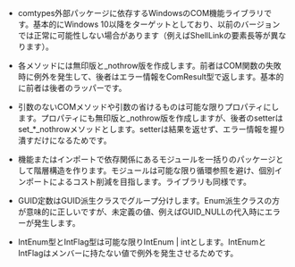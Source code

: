 - comtypes外部パッケージに依存するWindowsのCOM機能ライブラリです。基本的にWindows 10以降をターゲットとしており、以前のバージョンでは正常に可能性しない場合があります（例えばShellLinkの要素長等が異なります）。

- 各メソッドには無印版と_nothrow版を作成します。前者はCOM関数の失敗時に例外を発生して、後者はエラー情報をComResult型で返します。基本的に前者は後者のラッパーです。

- 引数のないCOMメソッドや引数の省けるものは可能な限りプロパティにします。プロパティにも無印版と_nothrow版を作成しますが、後者のsetterはset_*_nothrowメソッドとします。setterは結果を返せず、エラー情報を握り潰すだけになるためです。

- 機能またはインポートで依存関係にあるモジュールを一括りのパッケージとして階層構造を作ります。モジュールは可能な限り循環参照を避け、個別インポートによるコスト削減を目指します。ライブラリも同様です。

- GUID定数はGUID派生クラスでグループ分けします。Enum派生クラスの方が意味的に正しいですが、未定義の値、例えばGUID_NULLの代入時にエラーが発生します。

- IntEnum型とIntFlag型は可能な限りIntEnum | intとします。IntEnumとIntFlagはメンバーに持たない値で例外を発生させるためです。